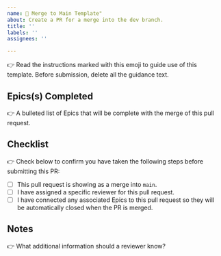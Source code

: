 ```yaml
---
name: 🎁 Merge to Main Template"
about: Create a PR for a merge into the dev branch. 
title: ''
labels: ''
assignees: ''

---
```


:point_right: Read the instructions marked with this emoji to guide use of this template. Before submission, delete all the guidance text.

## Epics(s) Completed 
:point_right: A bulleted list of Epics that will be complete with the merge of this pull request.

## Checklist
:point_right: Check below to confirm you have taken the following steps before submitting this PR:
- [ ] This pull request is showing as a merge into `main`.
- [ ] I have assigned a specific reviewer for this pull request.
- [ ] I have connected any associated Epics to this pull request so they will be automatically closed when the PR is merged.

## Notes
:point_right: What additional information should a reviewer know?